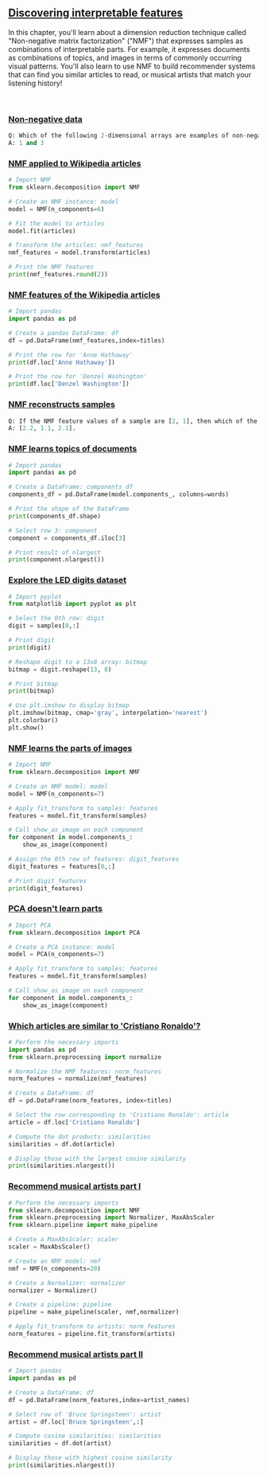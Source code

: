 ## [Discovering interpretable features](https://campus.datacamp.com/courses/unsupervised-learning-in-python/discovering-interpretable-features)

In this chapter, you'll learn about a dimension reduction technique called "Non-negative matrix factorization" ("NMF") that expresses samples as combinations of interpretable parts. For example, it expresses documents as combinations of topics, and images in terms of commonly occurring visual patterns. You'll also learn to use NMF to build recommender systems that can find you similar articles to read, or musical artists that match your listening history!

<br>

### [Non-negative data](https://campus.datacamp.com/courses/unsupervised-learning-in-python/discovering-interpretable-features?ex=2)

```Python
Q: Which of the following 2-dimensional arrays are examples of non-negative data?
A: 1 and 3
```

### [NMF applied to Wikipedia articles](https://campus.datacamp.com/courses/unsupervised-learning-in-python/discovering-interpretable-features?ex=3)

```Python
# Import NMF
from sklearn.decomposition import NMF

# Create an NMF instance: model
model = NMF(n_components=6)

# Fit the model to articles
model.fit(articles)

# Transform the articles: nmf_features
nmf_features = model.transform(articles)

# Print the NMF features
print(nmf_features.round(2))
```

### [NMF features of the Wikipedia articles](https://campus.datacamp.com/courses/unsupervised-learning-in-python/discovering-interpretable-features?ex=4)

```Python
# Import pandas
import pandas as pd

# Create a pandas DataFrame: df
df = pd.DataFrame(nmf_features,index=titles)

# Print the row for 'Anne Hathaway'
print(df.loc['Anne Hathaway'])

# Print the row for 'Denzel Washington'
print(df.loc['Denzel Washington'])
```

### [NMF reconstructs samples](https://campus.datacamp.com/courses/unsupervised-learning-in-python/discovering-interpretable-features?ex=5)

```Python
Q: If the NMF feature values of a sample are [2, 1], then which of the following is most likely to represent the original sample?
A: [2.2, 1.1, 2.1].
```

### [NMF learns topics of documents](https://campus.datacamp.com/courses/unsupervised-learning-in-python/discovering-interpretable-features?ex=7)

```Python
# Import pandas
import pandas as pd

# Create a DataFrame: components_df
components_df = pd.DataFrame(model.components_, columns=words)

# Print the shape of the DataFrame
print(components_df.shape)

# Select row 3: component
component = components_df.iloc[3]

# Print result of nlargest
print(component.nlargest())
```

### [Explore the LED digits dataset](https://campus.datacamp.com/courses/unsupervised-learning-in-python/discovering-interpretable-features?ex=8)

```Python
# Import pyplot
from matplotlib import pyplot as plt

# Select the 0th row: digit
digit = samples[0,:]

# Print digit
print(digit)

# Reshape digit to a 13x8 array: bitmap
bitmap = digit.reshape(13, 8)

# Print bitmap
print(bitmap)

# Use plt.imshow to display bitmap
plt.imshow(bitmap, cmap='gray', interpolation='nearest')
plt.colorbar()
plt.show()
```

### [NMF learns the parts of images](https://campus.datacamp.com/courses/unsupervised-learning-in-python/discovering-interpretable-features?ex=9)

```Python
# Import NMF
from sklearn.decomposition import NMF

# Create an NMF model: model
model = NMF(n_components=7)

# Apply fit_transform to samples: features
features = model.fit_transform(samples)

# Call show_as_image on each component
for component in model.components_:
    show_as_image(component)

# Assign the 0th row of features: digit_features
digit_features = features[0,:]

# Print digit_features
print(digit_features)
```

### [PCA doesn't learn parts](https://campus.datacamp.com/courses/unsupervised-learning-in-python/discovering-interpretable-features?ex=10)

```Python
# Import PCA
from sklearn.decomposition import PCA

# Create a PCA instance: model
model = PCA(n_components=7)

# Apply fit_transform to samples: features
features = model.fit_transform(samples)

# Call show_as_image on each component
for component in model.components_:
    show_as_image(component)
```

### [Which articles are similar to 'Cristiano Ronaldo'?](https://campus.datacamp.com/courses/unsupervised-learning-in-python/discovering-interpretable-features?ex=12)

```Python
# Perform the necessary imports
import pandas as pd
from sklearn.preprocessing import normalize

# Normalize the NMF features: norm_features
norm_features = normalize(nmf_features)

# Create a DataFrame: df
df = pd.DataFrame(norm_features, index=titles)

# Select the row corresponding to 'Cristiano Ronaldo': article
article = df.loc['Cristiano Ronaldo']

# Compute the dot products: similarities
similarities = df.dot(article)

# Display those with the largest cosine similarity
print(similarities.nlargest())
```

### [Recommend musical artists part I](https://campus.datacamp.com/courses/unsupervised-learning-in-python/discovering-interpretable-features?ex=13)

```Python
# Perform the necessary imports
from sklearn.decomposition import NMF
from sklearn.preprocessing import Normalizer, MaxAbsScaler
from sklearn.pipeline import make_pipeline

# Create a MaxAbsScaler: scaler
scaler = MaxAbsScaler()

# Create an NMF model: nmf
nmf = NMF(n_components=20)

# Create a Normalizer: normalizer
normalizer = Normalizer()

# Create a pipeline: pipeline
pipeline = make_pipeline(scaler, nmf,normalizer)

# Apply fit_transform to artists: norm_features
norm_features = pipeline.fit_transform(artists)
```

### [Recommend musical artists part II](https://campus.datacamp.com/courses/unsupervised-learning-in-python/discovering-interpretable-features?ex=14)

```Python
# Import pandas
import pandas as pd

# Create a DataFrame: df
df = pd.DataFrame(norm_features,index=artist_names)

# Select row of 'Bruce Springsteen': artist
artist = df.loc['Bruce Springsteen',:]

# Compute cosine similarities: similarities
similarities = df.dot(artist)

# Display those with highest cosine similarity
print(similarities.nlargest())
```